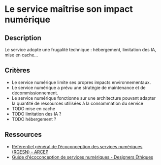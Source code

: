 # Le service maîtrise son impact numérique

## Description

Le service adopte une frugalité technique : hébergement, limitation des IA, mise en cache...

## Critères

- Le service numérique limite ses propres impacts environnementaux.
- Le service numérique a prévu une stratégie de maintenance et de décommissionnement.
- Le service numérique fonctionne sur une architecture pouvant adapter la quantité de ressources utilisées à la consommation du service
- TODO mise en cache
- TODO limitation des IA ?
- TODO hébergement ?


## Ressources

- [Référentiel général de l’écoconception des services numériques (RGESN) - ARCEP](https://www.arcep.fr/mes-demarches-et-services/entreprises/fiches-pratiques/referentiel-general-ecoconception-services-numeriques.html)
- [Guide d'écoconception de services numériques - Designers Éthiques](https://designersethiques.org/fr/thematiques/ecoconception/guide-d-ecoconception)